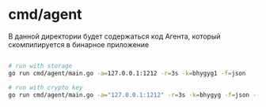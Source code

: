 # cmd/agent

В данной директории будет содержаться код Агента, который скомпилируется в бинарное приложение



```bash

# run with storage
go run cmd/agent/main.go -a=127.0.0.1:1212 -r=3s -k=bhygyg1 -f=json

# run with crypto key
go run cmd/agent/main.go -a="127.0.0.1:1212" -r=3s -k=bhygyg -f=json --crypto-key="key.pub"

```